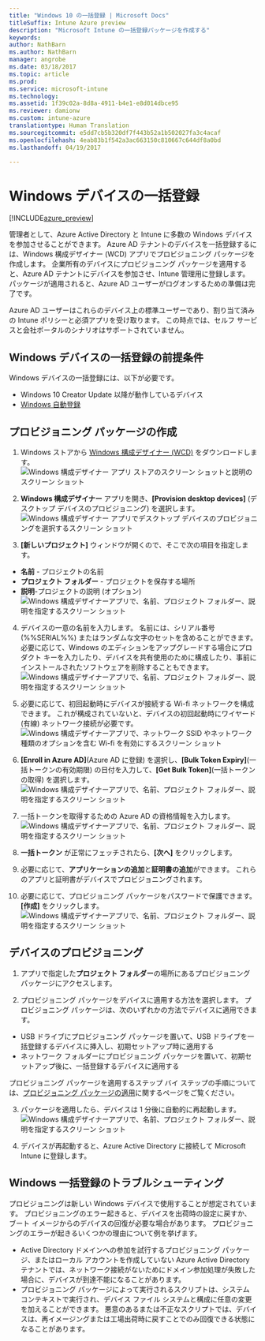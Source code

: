 ```yaml
---
title: "Windows 10 の一括登録 | Microsoft Docs"
titleSuffix: Intune Azure preview
description: "Microsoft Intune の一括登録パッケージを作成する"
keywords: 
author: NathBarn
ms.author: NathBarn
manager: angrobe
ms.date: 03/18/2017
ms.topic: article
ms.prod: 
ms.service: microsoft-intune
ms.technology: 
ms.assetid: 1f39c02a-8d8a-4911-b4e1-e8d014dbce95
ms.reviewer: damionw
ms.custom: intune-azure
translationtype: Human Translation
ms.sourcegitcommit: e5dd7cb5b320df7f443b52a1b502027fa3c4acaf
ms.openlocfilehash: 4eab83b1f542a3ac663150c810667c644df8a0bd
ms.lasthandoff: 04/19/2017

---
```

# <a name="bulk-enrollment-for-windows-devices"></a>Windows デバイスの一括登録

[!INCLUDE[azure_preview](../includes/azure_preview.md)]

管理者として、Azure Active Directory と Intune に多数の Windows デバイスを参加させることができます。 Azure AD テナントのデバイスを一括登録するには、Windows 構成デザイナー (WCD) アプリでプロビジョニング パッケージを作成します。 企業所有のデバイスにプロビジョニング パッケージを適用すると、Azure AD テナントにデバイスを参加させ、Intune 管理用に登録します。 パッケージが適用されると、Azure AD ユーザーがログオンするための準備は完了です。

Azure AD ユーザーはこれらのデバイス上の標準ユーザーであり、割り当て済みの Intune ポリシーと必須アプリを受け取ります。 この時点では、セルフ サービスと会社ポータルのシナリオはサポートされていません。

## <a name="prerequisites-for-windows-devices-bulk-enrollment"></a>Windows デバイスの一括登録の前提条件

Windows デバイスの一括登録には、以下が必要です。

- Windows 10 Creator Update 以降が動作しているデバイス
- [Windows 自動登録](https://docs.microsoft.com/intune/deploy-use/set-up-windows-device-management-with-microsoft-intune#enable-windows-10-automatic-enrollment)

## <a name="create-a-provisioning-package"></a>プロビジョニング パッケージの作成

1. Windows ストアから [Windows 構成デザイナー (WCD)](https://www.microsoft.com/store/apps/9nblggh4tx22) をダウンロードします。
![Windows 構成デザイナー アプリ ストアのスクリーン ショットと説明のスクリーン ショット](media/bulk-enroll-store.png)

2. **Windows 構成デザイナー** アプリを開き、**[Provision desktop devices]** (デスクトップ デバイスのプロビジョニング) を選択します。
![Windows 構成デザイナー アプリでデスクトップ デバイスのプロビジョニングを選択するスクリーン ショット](media/bulk-enroll-select.png)

3. **[新しいプロジェクト]** ウィンドウが開くので、そこで次の項目を指定します。
  - **名前** - プロジェクトの名前
  - **プロジェクト フォルダー** - プロジェクトを保存する場所
  - **説明**-プロジェクトの説明 (オプション) ![Windows 構成デザイナーアプリで、名前、プロジェクト フォルダー、説明を指定するスクリーン ショット](media/bulk-enroll-name.png)

4.    デバイスの一意の名前を入力します。 名前には、シリアル番号 (%%SERIAL%%) またはランダムな文字のセットを含めることができます。 必要に応じて、Windows のエディションをアップグレードする場合にプロダクト キーを入力したり、デバイスを共有使用のために構成したり、事前にインストールされたソフトウェアを削除することもできます。
![Windows 構成デザイナーアプリで、名前、プロジェクト フォルダー、説明を指定するスクリーン ショット](media/bulk-enroll-device.png)

5.    必要に応じて、初回起動時にデバイスが接続する Wi-fi ネットワークを構成できます。  これが構成されていないと、デバイスの初回起動時にワイヤード (有線) ネットワーク接続が必要です。
![Windows 構成デザイナーアプリで、ネットワーク SSID やネットワーク種類のオプションを含む Wi-fi を有効にするスクリーン ショット](media/bulk-enroll-network.png)

6.    **[Enroll in Azure AD]**(Azure AD に登録) を選択し、**[Bulk Token Expiry]**(一括トークンの有効期限) の日付を入力して、**[Get Bulk Token]**(一括トークンの取得) を選択します。
![Windows 構成デザイナーアプリで、名前、プロジェクト フォルダー、説明を指定するスクリーン ショット](media/bulk-enroll-account.png)

7. 一括トークンを取得するための Azure AD の資格情報を入力します。
![Windows 構成デザイナーアプリで、名前、プロジェクト フォルダー、説明を指定するスクリーン ショット](media/bulk-enroll-cred.png)

8.    **一括トークン** が正常にフェッチされたら、**[次へ]** をクリックします。

9. 必要に応じて、**アプリケーションの追加**と**証明書の追加**ができます。 これらのアプリと証明書がデバイスでプロビジョニングされます。

10. 必要に応じて、プロビジョニング パッケージをパスワードで保護できます。  **[作成]** をクリックします。
![Windows 構成デザイナーアプリで、名前、プロジェクト フォルダー、説明を指定するスクリーン ショット](media/bulk-enroll-create.png)

## <a name="provision-devices"></a>デバイスのプロビジョニング

1. アプリで指定した**プロジェクト フォルダー**の場所にあるプロビジョニング パッケージにアクセスします。

2. プロビジョニング パッケージをデバイスに適用する方法を選択します。  プロビジョニング パッケージは、次のいずれかの方法でデバイスに適用できます。
 - USB ドライブにプロビジョニング パッケージを置いて、USB ドライブを一括登録するデバイスに挿入し、初期セットアップ時に適用する
 - ネットワーク フォルダーにプロビジョニング パッケージを置いて、初期セットアップ後に、一括登録するデバイスに適用する

 プロビジョニング パッケージを適用するステップ バイ ステップの手順については、[プロビジョニング パッケージの適用](https://technet.microsoft.com/itpro/windows/configure/provisioning-apply-package)に関するページをご覧ください。

3. パッケージを適用したら、デバイスは 1 分後に自動的に再起動します。
 ![Windows 構成デザイナーアプリで、名前、プロジェクト フォルダー、説明を指定するスクリーン ショット](media/bulk-enroll-add.png)

4. デバイスが再起動すると、Azure Active Directory に接続して Microsoft Intune に登録します。

## <a name="troubleshooting-windows-bulk-enrollment"></a>Windows 一括登録のトラブルシューティング

プロビジョニングは新しい Windows デバイスで使用することが想定されています。 プロビジョニングのエラー起きると、デバイスを出荷時の設定に戻すか、ブート イメージからのデバイスの回復が必要な場合があります。 プロビジョニングのエラーが起きるいくつかの理由について例を挙げます。

- Active Directory ドメインへの参加を試行するプロビジョニング パッケージ、またはローカル アカウントを作成していない Azure Active Directory テナントでは、ネットワーク接続がないためにドメイン参加処理が失敗した場合に、デバイスが到達不能になることがあります。
- プロビジョニング パッケージによって実行されるスクリプトは、システム コンテキストで実行され、デバイス ファイル システムと構成に任意の変更を加えることができます。 悪意のあるまたは不正なスクリプトでは、デバイスは、再イメージングまたは工場出荷時に戻すことでのみ回復できる状態になることがあります。

